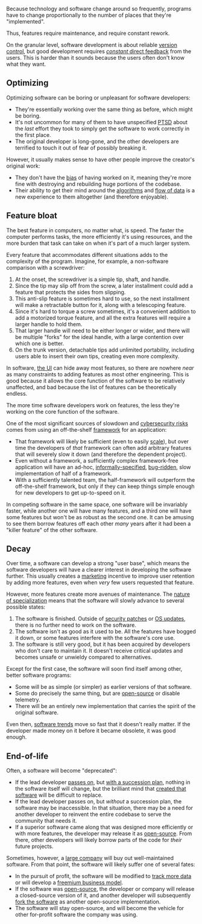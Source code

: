 
Because technology and software change around so frequently, programs have to change proportionally to the number of places that they're "implemented".

Thus, features require maintenance, and require constant rework.

On the granular level, software development is about reliable [version control](computers-software-versionctrl.md), but good development requires [*constant* direct feedback](people-customerservice.md) from the users. This is harder than it sounds because the users often don't know what they want.

## Optimizing

Optimizing software can be boring or unpleasant for software developers:

- They're essentially working over the same thing as before, which might be boring.
- It's not uncommon for many of them to have unspecified [PTSD](hardship-ptsd.md) about the *last* effort they took to simply get the software to work correctly in the first place.
- The original developer is long-gone, and the other developers are terrified to touch it out of fear of possibly breaking it.

However, it usually makes sense to have other people improve the creator's original work:

- They don't have the [bias](mind-bias.md) of having worked on it, meaning they're more fine with destroying and rebuilding huge portions of the codebase.
- Their ability to get their mind around the [algorithms](computers-programming-algorithms.md) and [flow of data](data-structures.md) is a new experience to them altogether (and therefore enjoyable).

## Feature bloat

The best feature in computers, no matter what, is speed. The faster the computer performs tasks, the more efficiently it's using resources, and the more burden that task can take on when it's part of a much larger system.

Every feature that accommodates different situations adds to the complexity of the program. Imagine, for example, a non-software comparison with a screwdriver:

1. At the onset, the screwdriver is a simple tip, shaft, and handle.
2. Since the tip may slip off from the screw, a later installment could add a feature that protects the sides from slipping.
3. This anti-slip feature is sometimes hard to use, so the next installment will make a retractable button for it, along with a telescoping feature.
4. Since it's hard to torque a screw sometimes, it's a convenient addition to add a motorized torque feature, and all the extra features will require a larger handle to hold them.
5. That larger handle will need to be either longer or wider, and there will be multiple "forks" for the ideal handle, with a large contention over which one is better.
6. On the trunk version, detachable tips add unlimited portability, including users able to insert their own tips, creating even more complexity.

In software, [the UI](engineering-design.md) can hide away most features, so there are nowhere *near* as many constraints to adding features as most other engineering. This is good because it allows the core function of the software to be relatively unaffected, and bad because the list of features can be theoretically endless.

The more time software developers work on features, the less they're working on the core function of the software.

One of the most significant sources of slowdown and [cybersecurity risks](computers-cysec.md) comes from using an off-the-shelf [framework](computers-programming-basics.md) for an application:

- That framework will likely be sufficient (even to easily [scale](computers-distsys-enterprise.md)), but over time the developers of *that* framework can often add arbitrary features that will severely slow it down (and therefore the dependent project).
- Even without a framework, a sufficiently complex framework-free application will have an ad-hoc, [informally-specified](language-writing-documentation-cs.md), [bug-ridden](computers-software-redesign.md), slow implementation of half of a framework.
- With a sufficiently talented team, the half-framework will outperform the off-the-shelf framework, but only if they can keep things simple enough for new developers to get up-to-speed on it.

In competing software in the same space, one software will be invariably faster, while another one will have many features, and a third one will have some features but won't be as robust as the second one. It can be amusing to see them borrow features off each other *many* years after it had been a "killer feature" of the other software.

## Decay

Over time, a software can develop a strong "user base", which means the software developers will have a clearer interest in developing the software further. This usually creates a [marketing](marketing.md) incentive to improve user retention by adding more features, even when *very* few users requested that feature.

However, more features create more avenues of maintenance. The [nature of specialization](jobs-specialization.md) means that the software will slowly advance to several possible states:

1. The software is finished. Outside of [security patches](computers-cysec.md) or [OS updates](computers-os.md), there is no further need to work on the software.
2. The software isn't as good as it used to be. All the features have bogged it down, or some features interfere with the software's core use.
3. The software is still very good, but it has been acquired by developers who don't care to maintain it. It doesn't receive critical updates and becomes unsafe or unwieldy compared to alternatives.

Except for the first case, the software will soon find itself among other, better software programs:

- Some will be as simple (or simpler) as earlier versions of that software.
- Some do precisely the same thing, but are [open-source](legal-ip-floss.md) or disable telemetry.
- There will be an entirely new implementation that carries the spirit of the original software.

Even then, [software trends](trends.md) move so fast that it doesn't really matter. If the developer made money on it before it became obsolete, it was good enough.

## End-of-life

Often, a software will become "deprecated":

- If the lead developer [passes on](legacy.md), but [with a succession plan](hardship-death.md), nothing in the software itself will change, but the brilliant mind that [created that software](computers-software-design.md) will be difficult to replace.
- If the lead developer passes on, but *without* a succession plan, the software may be inaccessible. In that situation, there may be a need for another developer to reinvent the entire codebase to serve the community that needs it.
- If a superior software came along that was designed more efficiently or with more features, the developer may release it as [open-source](legal-ip-floss.md). From there, other developers will likely borrow parts of the code for *their* future projects.

Sometimes, however, a [large company](computers-distsys-enterprise.md) will buy out well-maintained software. From that point, the software will likely suffer one of several fates:

- In the pursuit of profit, the software will be modified to [track more data](faang.md) or will develop a [freemium business model](legal-ip-floss.md).
- If the software was [open-source](legal-ip-floss.md), the developer or company will release a closed-source version of it, and another developer will subsequently [fork the software](computers-software-versionctrl.md) as another open-source implementation.
- The software will stay open-source, and will become the vehicle for other for-profit software the company was using.
